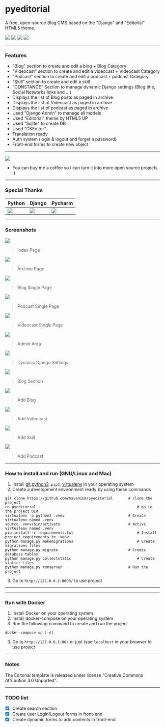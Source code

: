 # pyeditorial
A free, open-source Blog CMS based on the "Django" and "Editorial" HTML5 theme.

![](https://img.shields.io/github/stars/mavenium/pyeditorial) 
[![](https://img.shields.io/github/forks/mavenium/pyeditorial)](https://github.com/mavenium/pyeditorial/fork)
[![](https://img.shields.io/github/issues/mavenium/pyeditorial)](https://github.com/mavenium/pyeditorial/issues)
![](https://img.shields.io/twitter/url?url=https%3A%2F%2Fgithub.com%2Fmavenium%2Fpyeditorial)

------------
### Features

- "Blog" section to create and edit a blog + Blog Category
- "Videocast" section to create and edit a videocast + Videocast Category
- "Podcast" section to create and edit a podcast + podcast Category
- "Skill" section to create and edit a skill
- "CONSTANCE" Section to manage dynamic Django settings (Blog title, Social Networks links and ...)
- Displays the list of Blog posts as paged in archive
- Displays the list of Videocast as paged in archive
- Displays the list of podcast as paged in archive
- Used "Django Admin" to manage all models
- Used "Editorial" theme by HTML5 UP
- Used "Sqlite" to create DB
- Used "CKEditor"
- Translation ready
- Auth system (login & logout and forget a password)
- Front-end forms to create new object
------------
[![](https://i.ibb.co/mtmbfhp/buy-me-a-coffee.png)](https://www.blockchain.com/btc/payment_request?address=1ChqZPGhxpn6HB1WuQh55S3Mf8RydxMiFk&amount=0.00018711 "Buy me a coffee")
- You can buy me a coffee so I can turn it into more open source projects :)
------------
### Special Thanks

| Python | Django | Pycharm |
| ------------- | ------------- | ------------- |
| [![](https://s17.picofile.com/file/8418101118/python.png)](https://www.python.org "Python")  | [![](https://i.ibb.co/KbJPgRr/django.png)](https://www.djangoproject.com "Django")  | [![](https://s17.picofile.com/file/8418101034/pycharm.png)](https://www.jetbrains.com/pycharm/ "Pycharm")  |

------------
### Screenshots

![](https://raw.githubusercontent.com/mavenium/pyeditorial/master/Screenshots/Index.png)
> Index Page

![](https://raw.githubusercontent.com/mavenium/pyeditorial/master/Screenshots/Archive.png)
> Archive Page

![](https://raw.githubusercontent.com/mavenium/pyeditorial/master/Screenshots/Blog-Single.png)
> Blog Single Page

![](https://raw.githubusercontent.com/mavenium/pyeditorial/master/Screenshots/Podcast-Single.png)
> Podcast Single Page

![](https://raw.githubusercontent.com/mavenium/pyeditorial/master/Screenshots/Videocast-Single.png)
> Videocast Single Page

![](https://raw.githubusercontent.com/mavenium/pyeditorial/master/Screenshots/Admin.png)
> Admin Area

![](https://raw.githubusercontent.com/mavenium/pyeditorial/master/Screenshots/Constance.png)
> Dynamic Django Settings

![](https://raw.githubusercontent.com/mavenium/pyeditorial/master/Screenshots/Blog-Admin.png)
> Blog Section

![](https://raw.githubusercontent.com/mavenium/pyeditorial/master/Screenshots/Add-Blog.png)
> Add Blog

![](https://raw.githubusercontent.com/mavenium/pyeditorial/master/Screenshots/Add-Videocast.png)
> Add Videocast

![](https://github.com/mavenium/pyeditorial/blob/master/Screenshots/Add-Skill.png)
> Add Skill

![](https://raw.githubusercontent.com/mavenium/pyeditorial/master/Screenshots/Add-Podcast.png)
> Add Podcast

------------
### How to install and run (GNU/Linux and Mac)
                
1. Install [git](https://git-scm.com/downloads),[python3](https://www.python.org/downloads/), `pip3`, [virtualenv](https://pypi.org/project/virtualenv/) in your operating system
2. Create a development environment ready by using these commands
```
git clone https://github.com/mavenium/pyeditorial		# clone the project
cd pyeditorial		                                        # go to the project DIR
virtualenv -p python3 .venv		                        # Create virtualenv named .venv
source .venv/bin/activate		                        # Active virtualenv named .venv
pip install -r requirements.txt		                        # Install project requirements in .venv
python manage.py makemigrations		                        # Create migrations files
python manage.py migrate		                        # Create database tables
python manage.py collectstatic		                        # Create statics files
python manage.py runserver		                        # Run the project
```
3. Go to  `http://127.0.0.1:8000/` to use project
------------
------------
### Run with Docker

1. Install Docker on your operating system
2. Install docker-compose on your operating system
3. Run the following command to create and run the project
```
docker-compose up [-d]
```
3. Go to  `http://127.0.0.1:80/` or just type `localhost` in your browser to use project
------------

### Notes
The Editorial template is released under license "Creative Commons Attribution 3.0 Unported".

------------
### TODO list

- [x] Create search section
- [x] Create user Login/Logout forms in front-end
- [x] Create dynamic forms to add contents in front-end

